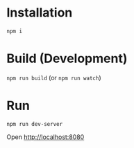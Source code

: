 # Installation
`npm i`

# Build (Development)
`npm run build` (or `npm run watch`)

# Run
`npm run dev-server`

Open [http://localhost:8080](http://localhost:8080)